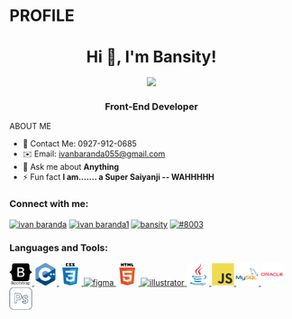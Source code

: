 # PROFILE
<h1 align="center">Hi 👋, I'm Bansity!</h1>
<div align="center">
  <img height="200" src="https://private-user-images.githubusercontent.com/135509710/307497543-29014f6b-f1a7-446a-8c86-a1018b511516.jpg?jwt=eyJhbGciOiJIUzI1NiIsInR5cCI6IkpXVCJ9.eyJpc3MiOiJnaXRodWIuY29tIiwiYXVkIjoicmF3LmdpdGh1YnVzZXJjb250ZW50LmNvbSIsImtleSI6ImtleTUiLCJleHAiOjE3MDg3NTIzMjgsIm5iZiI6MTcwODc1MjAyOCwicGF0aCI6Ii8xMzU1MDk3MTAvMzA3NDk3NTQzLTI5MDE0ZjZiLWYxYTctNDQ2YS04Yzg2LWExMDE4YjUxMTUxNi5qcGc_WC1BbXotQWxnb3JpdGhtPUFXUzQtSE1BQy1TSEEyNTYmWC1BbXotQ3JlZGVudGlhbD1BS0lBVkNPRFlMU0E1M1BRSzRaQSUyRjIwMjQwMjI0JTJGdXMtZWFzdC0xJTJGczMlMkZhd3M0X3JlcXVlc3QmWC1BbXotRGF0ZT0yMDI0MDIyNFQwNTIwMjhaJlgtQW16LUV4cGlyZXM9MzAwJlgtQW16LVNpZ25hdHVyZT03NzAxM2M2M2U2MzZmMjAzYzgyYjk1MzExMTQ2NjM0N2MwYmE4OGY0ZTJjMDEzNTRjNjQ1YTU1YTUxYzhlODU5JlgtQW16LVNpZ25lZEhlYWRlcnM9aG9zdCZhY3Rvcl9pZD0wJmtleV9pZD0wJnJlcG9faWQ9MCJ9.15MkCO0p7w7VA_azhto1SSA3yIbDQvcg62Otmh7Whh4"  />
</div>

###
<h3 align="center">Front-End Developer </h3>


ABOUT ME
- 📱 Contact Me: 0927-912-0685
- ✉️ Email: ivanbaranda055@gmail.com
- 💬 Ask me about **Anything**
- ⚡ Fun fact **I am....... a Super Saiyanji -- WAHHHHH**

<h3 align="left">Connect with me:</h3>
<p align="left">
<a href="https://fb.com/ivan baranda" target="(https://www.facebook.com/ivan.baranda.3/)"><img align="center" src="https://raw.githubusercontent.com/rahuldkjain/github-profile-readme-generator/master/src/images/icons/Social/facebook.svg" alt="ivan baranda" height="30" width="40" /></a>
<a href="https://instagram.com/ivan baranda1" target="(https://www.instagram.com/ayban_b1/)"><img align="center" src="https://raw.githubusercontent.com/rahuldkjain/github-profile-readme-generator/master/src/images/icons/Social/instagram.svg" alt="ivan baranda1" height="30" width="40" /></a>
<a href="https://www.youtube.com/c/bansity" target="(https://www.youtube.com/channel/UCyE70JWJmmnAb1CqoNtHIbg)"><img align="center" src="https://raw.githubusercontent.com/rahuldkjain/github-profile-readme-generator/master/src/images/icons/Social/youtube.svg" alt="bansity" height="30" width="40" /></a>
<a href="https://discord.gg/#8003" target="blank"><img align="center" src="https://raw.githubusercontent.com/rahuldkjain/github-profile-readme-generator/master/src/images/icons/Social/discord.svg" alt="#8003" height="30" width="40" /></a>
</p>

<h3 align="left">Languages and Tools:</h3>
<p align="left"> 
<a href="https://getbootstrap.com" target="_blank" rel="noreferrer"> 
<img src="https://raw.githubusercontent.com/devicons/devicon/master/icons/bootstrap/bootstrap-plain-wordmark.svg" alt="bootstrap" width="40" height="40"/> </a> <a href="https://www.w3schools.com/cpp/" target="_blank" rel="noreferrer"> 
<img src="https://raw.githubusercontent.com/devicons/devicon/master/icons/cplusplus/cplusplus-original.svg" alt="cplusplus" width="40" height="40"/> </a> <a href="https://www.w3schools.com/css/" target="_blank" rel="noreferrer">
<img src="https://raw.githubusercontent.com/devicons/devicon/master/icons/css3/css3-original-wordmark.svg" alt="css3" width="40" height="40"/> </a> <a href="https://www.figma.com/" target="_blank" rel="noreferrer">
<img src="https://www.vectorlogo.zone/logos/figma/figma-icon.svg" alt="figma" width="40" height="40"/> </a> <a href="https://www.w3.org/html/" target="_blank" rel="noreferrer"> 
<img src="https://raw.githubusercontent.com/devicons/devicon/master/icons/html5/html5-original-wordmark.svg" alt="html5" width="40" height="40"/> </a> <a href="https://www.adobe.com/in/products/illustrator.html" target="_blank" rel="noreferrer"> 
<img src="https://www.vectorlogo.zone/logos/adobe_illustrator/adobe_illustrator-icon.svg" alt="illustrator" width="40" height="40"/> </a> <a href="https://www.java.com" target="_blank" rel="noreferrer">
<img src="https://raw.githubusercontent.com/devicons/devicon/master/icons/java/java-original.svg" alt="java" width="40" height="40"/> </a> <a href="https://developer.mozilla.org/en-US/docs/Web/JavaScript" target="_blank" rel="noreferrer"> 
<img src="https://raw.githubusercontent.com/devicons/devicon/master/icons/javascript/javascript-original.svg" alt="javascript" width="40" height="40"/> </a> <a href="https://www.mysql.com/" target="_blank" rel="noreferrer"> 
<img src="https://raw.githubusercontent.com/devicons/devicon/master/icons/mysql/mysql-original-wordmark.svg" alt="mysql" width="40" height="40"/> </a> <a href="https://www.oracle.com/" target="_blank" rel="noreferrer"> <img src="https://raw.githubusercontent.com/devicons/devicon/master/icons/oracle/oracle-original.svg" alt="oracle" width="40" height="40"/> </a> <a href="https://www.photoshop.com/en" target="_blank" rel="noreferrer"> <img src="https://raw.githubusercontent.com/devicons/devicon/master/icons/photoshop/photoshop-line.svg" alt="photoshop" width="40" height="40"/> </a> </p>

